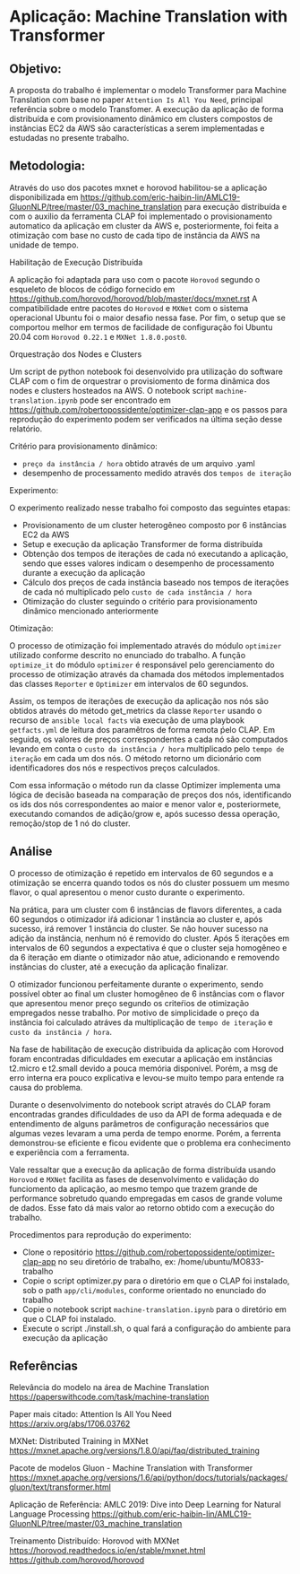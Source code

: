 # Aplicação: Machine Translation with Transformer

## Objetivo: 

A proposta do trabalho é implementar o modelo Transformer para Machine Translation com base no paper `Attention Is All You Need`, principal referência sobre o modelo Transfomer. A execução da aplicação de forma distribuída e com provisionamento dinâmico em clusters compostos de instâncias EC2 da AWS são características a serem implementadas e estudadas no presente trabalho.


## Metodologia: 

Através do uso dos pacotes mxnet e horovod habilitou-se a aplicação disponibilizada em https://github.com/eric-haibin-lin/AMLC19-GluonNLP/tree/master/03_machine_translation para execução distribuída e com o auxilio da ferramenta CLAP foi implementado o provisionamento automatico da aplicação em cluster da AWS e, posteriormente, foi feita a otimização com base no custo de cada tipo de instância da AWS na unidade de tempo.

Habilitação de Execução Distribuída

A aplicação foi adaptada para uso com o pacote `Horovod` segundo o esqueleto de blocos de código fornecido em https://github.com/horovod/horovod/blob/master/docs/mxnet.rst
A compatibilidade entre pacotes do `Horovod` e `MXNet` com o sistema operacional Ubuntu foi o maior desafio nessa fase. Por fim, o setup que se comportou melhor em termos de facilidade de configuração foi Ubuntu 20.04 com `Horovod 0.22.1` e `MXNet 1.8.0.post0`.

Orquestração dos Nodes e Clusters

Um script de python notebook foi desenvolvido pra utilização do software CLAP com o fim de orquestrar o provisiomento de forma dinâmica dos nodes e clusters hosteados na AWS. O notebook script `machine-translation.ipynb` pode ser encontrado em https://github.com/robertopossidente/optimizer-clap-app e os passos para reprodução do experimento podem ser verificados na última seção desse relatório.

Critério para provisionamento dinâmico: 

* `preço da instância / hora` obtido através de um arquivo .yaml
* desempenho de processamento medido através dos `tempos de iteração` 

Experimento: 

O experimento realizado nesse trabalho foi composto das seguintes etapas:

* Provisionamento de um cluster heterogêneo composto por 6 instâncias EC2 da AWS
* Setup e execução da aplicação Transformer de forma distribuída
* Obtenção dos tempos de iterações de cada nó executando a aplicação, sendo que esses valores indicam o desempenho de processamento durante a execução da aplicação
* Cálculo dos preços de cada instância baseado nos tempos de iterações de cada nó multiplicado pelo `custo de cada instância / hora`
* Otimização do cluster seguindo o critério para provisionamento dinâmico mencionado anteriormente
	
Otimização:

O processo de otimização foi implementado através do módulo `optimizer` utilizado conforme descrito no enunciado do trabalho. A função `optimize_it` do módulo `optimizer` é responsável pelo gerenciamento do processo de otimização através da chamada dos métodos implementados das classes `Reporter` e `Optimizer` em intervalos de 60 segundos. 

Assim, os tempos de iterações de execução da aplicação nos nós são obtidos através do método get_metrics da classe `Reporter` usando o recurso de `ansible local facts` via execução de uma playbook `getfacts.yml` de leitura dos paramêtros de forma remota ṕelo CLAP. Em seguida, os valores de preços correspondentes a cada nó são computados levando em conta o `custo da instância / hora` multiplicado pelo `tempo de iteração` em cada um dos nós. O método retorno um dicionário com identificadores dos nós e respectivos preços calculados.

Com essa informação o método run da classe Optimizer implementa uma lógica de decisão baseada na comparação de preços dos nós, identificando os ids dos nós correspondentes ao maior e menor valor e, posteriormete, executando comandos de adição/grow e, após sucesso dessa operação, remoção/stop de 1 nó do cluster.


## Análise

O processo de otimização é repetido em intervalos de 60 segundos e a otimização se encerra quando todos os nós do cluster possuem um mesmo flavor, o qual apresentou o menor custo durante o experimento. 

Na prática, para um cluster com 6 instâncias de flavors diferentes, a cada 60 segundos o otimizador iŕá adicionar 1 instância ao cluster e, após sucesso, irá remover 1 instância do cluster. Se não houver sucesso na adição da instância, nenhum nó é removido do cluster. Após 5 iterações em intervalos de 60 segundos a expectativa é que o cluster seja homogêneo e da 6 iteração em diante o otimizador não atue, adicionando e removendo instâncias do cluster, até a execução da aplicação finalizar.

O otimizador funcionou perfeitamente durante o experimento, sendo possível obter ao final um cluster homogêneo de 6 instâncias com o flavor que apresentou menor preço segundo os criteŕios de otimização empregados nesse trabalho. Por motivo de simplicidade o preço da instância foi calculado atráves da multiplicação de `tempo de iteração` e `custo da instância / hora`.

Na fase de habilitação de execução distribuida da aplicação com Horovod foram encontradas dificuldades em executar a aplicação em instâncias t2.micro e t2.small devido a pouca memória disponivel. Porém, a msg de erro interna era pouco explicativa e levou-se muito tempo para entende ra causa do problema.

Durante o desenvolvimento do notebook script através do CLAP foram encontradas grandes dificuldades de uso da API de forma adequada e de entendimento de alguns parâmetros de configuração necessários que algumas vezes levaram a uma perda de tempo enorme. Porém, a ferrenta demonstrou-se eficiente e ficou evidente que o problema era conhecimento e experiência com a ferramenta. 

Vale ressaltar que a execução da aplicação de forma distribuída usando `Horovod` e `MXNet` facilita as fases de desenvolvimento e validação do funciomento da aplicação, ao mesmo tempo que trazem grande de performance sobretudo quando empregadas em casos de grande volume de dados. Esse fato dá mais valor ao retorno obtido com a execução do trabalho.

Procedimentos para reprodução do experimento:

* Clone o repositório https://github.com/robertopossidente/optimizer-clap-app no seu diretório de trabalho, ex: /home/ubuntu/MO833-trabalho
* Copie o script optimizer.py para o diretório em que o CLAP foi instalado, sob o path `app/cli/modules`, conforme orientado no enunciado do trabalho
* Copie o notebook script `machine-translation.ipynb` para o diretório em que o CLAP foi instalado.
* Execute o script ./install.sh, o qual fará a configuração do ambiente para execução da aplicação


## Referências 

Relevância do modelo na área de Machine Translation
https://paperswithcode.com/task/machine-translation

Paper mais citado: Attention Is All You Need
https://arxiv.org/abs/1706.03762

MXNet: Distributed Training in MXNet
https://mxnet.apache.org/versions/1.8.0/api/faq/distributed_training

Pacote  de modelos Gluon - Machine Translation with Transformer
https://mxnet.apache.org/versions/1.6/api/python/docs/tutorials/packages/gluon/text/transformer.html

Aplicação de Referência: AMLC 2019: Dive into Deep Learning for Natural Language Processing
https://github.com/eric-haibin-lin/AMLC19-GluonNLP/tree/master/03_machine_translation

Treinamento Distribuído: Horovod with MXNet
https://horovod.readthedocs.io/en/stable/mxnet.html
https://github.com/horovod/horovod


